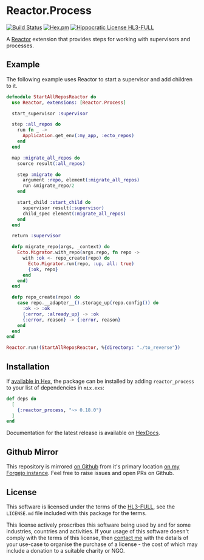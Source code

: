 # Reactor.Process

[![Build Status](https://drone.harton.dev/api/badges/james/reactor_process/status.svg)](https://drone.harton.dev/james/reactor_process)
[![Hex.pm](https://img.shields.io/hexpm/v/reactor_process.svg)](https://hex.pm/packages/reactor_process)
[![Hippocratic License HL3-FULL](https://img.shields.io/static/v1?label=Hippocratic%20License&message=HL3-FULL&labelColor=5e2751&color=bc8c3d)](https://firstdonoharm.dev/version/3/0/full.html)

A [Reactor](https://github.com/ash-project/reactor) extension that provides steps for working with supervisors and processes.

## Example

The following example uses Reactor to start a supervisor and add children to it.

```elixir
defmodule StartAllReposReactor do
  use Reactor, extensions: [Reactor.Process]

  start_supervisor :supervisor

  step :all_repos do
    run fn _ ->
      Application.get_env(:my_app, :ecto_repos)
    end
  end

  map :migrate_all_repos do
    source result(:all_repos)

    step :migrate do
      argument :repo, element(:migrate_all_repos)
      run &migrate_repo/2
    end

    start_child :start_child do
      supervisor result(:supervisor)
      child_spec element(:migrate_all_repos)
    end
  end

  return :supervisor

  defp migrate_repo(args, _context) do
    Ecto.Migrator.with_repo(args.repo, fn repo ->
      with :ok <- repo_create(repo) do
        Ecto.Migrator.run(repo, :up, all: true)
        {:ok, repo}
      end
    end)
  end

  defp repo_create(repo) do
    case repo.__adapter__().storage_up(repo.config()) do
      :ok -> :ok
      {:error, :already_up} -> :ok
      {:error, reason} -> {:error, reason}
    end
  end
end

Reactor.run!(StartAllReposReactor, %{directory: "./to_reverse"})
```

## Installation

If [available in Hex](https://hex.pm/docs/publish), the package can be installed
by adding `reactor_process` to your list of dependencies in `mix.exs`:

```elixir
def deps do
  [
    {:reactor_process, "~> 0.18.0"}
  ]
end
```

Documentation for the latest release is available on [HexDocs](https://hexdocs.pm/reactor_process).

## Github Mirror

This repository is mirrored [on Github](https://github.com/jimsynz/reactor_process)
from it's primary location [on my Forgejo instance](https://harton.dev/james/reactor_process).
Feel free to raise issues and open PRs on Github.

## License

This software is licensed under the terms of the
[HL3-FULL](https://firstdonoharm.dev), see the `LICENSE.md` file included with
this package for the terms.

This license actively proscribes this software being used by and for some
industries, countries and activities. If your usage of this software doesn't
comply with the terms of this license, then [contact me](mailto:james@harton.nz)
with the details of your use-case to organise the purchase of a license - the
cost of which may include a donation to a suitable charity or NGO.
